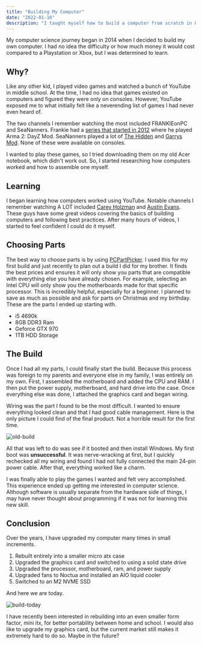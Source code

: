 ```yaml
---
title: "Building My Computer"
date: "2022-01-10"
description: "I taught myself how to build a computer from scratch in 8th grade. In this post, I cover why I wanted to do this, the learning process, and how I still upgrade it today."
---
```


My computer science journey began in 2014 when I decided to build my own computer. I had no idea the difficulty or how much money it would cost compared to a Playstation or Xbox, but I was determined to learn.

## Why?

Like any other kid, I played video games and watched a bunch of YouTube in middle school. At the time, I had no idea that games existed on computers and figured they were only on consoles. However, YouTube exposed me to what initially felt like a neverending list of games I had never even heard of.

The two channels I remember watching the most included FRANKIEonPC and SeaNanners. Frankie had a [series that started in 2012](https://www.youtube.com/watch?v=gPJ37khFJWI&list=PLuMTZBpxpB0cB3p3ewQT3KTdZ6szpBYSZ) where he played Arma 2: DayZ Mod. SeaNanners played a lot of [The Hidden](https://www.youtube.com/watch?v=FDQx-guzx2s) and [Garrys Mod](https://www.youtube.com/watch?v=637lBUlLSF0). None of these were available on consoles.

I wanted to play these games, so I tried downloading them on my old Acer notebook, which didn't work out. So, I started researching how computers worked and how to assemble one myself.

## Learning

I began learning how computers worked using YouTube. Notable channels I remember watching A LOT included [Carey Holzman](https://www.youtube.com/watch?v=_AUfeZf0X7w) and [Austin Evans](https://www.youtube.com/watch?v=NSNz6VVpWI8). These guys have some great videos covering the basics of building computers and following best practices. After many hours of videos, I started to feel confident I could do it myself.

## Choosing Parts

The best way to choose parts is by using [PCPartPicker](https://pcpartpicker.com). I used this for my first build and just recently to plan out a build I did for my brother. It finds the best prices and ensures it will only show you parts that are compatible with everything else you have already chosen. For example, selecting an Intel CPU will only show you the motherboards made for that specific processor. This is incredibly helpful, especially for a beginner. I planned to save as much as possible and ask for parts on Christmas and my birthday. These are the parts I ended up starting with.

- i5 4690k
- 8GB DDR3 Ram
- Geforce GTX 970
- 1TB HDD Storage

## The Build

Once I had all my parts, I could finally start the build. Because this process was foreign to my parents and everyone else in my family, I was entirely on my own. First, I assembled the motherboard and added the CPU and RAM. I then put the power supply, motherboard, and hard drive into the case. Once everything else was done, I attached the graphics card and began wiring.

Wiring was the part I found to be the most difficult. I wanted to ensure everything looked clean and that I had good cable management. Here is the only picture I could find of the final product. Not a horrible result for the first time.

![old-build](/_tmp/public/img/old-build.png)

All that was left to do was see if it booted and then install Windows. My first boot was **unsuccessful**. It was nerve-wracking at first, but I quickly rechecked all my wiring and found I had not fully connected the main 24-pin power cable. After that, everything worked like a charm.

I was finally able to play the games I wanted and felt very accomplished. This experience ended up getting me interested in computer science. Although software is usually separate from the hardware side of things, I may have never thought about programming if it was not for learning this new skill.

## Conclusion

Over the years, I have upgraded my computer many times in small increments.

1. Rebuilt entirely into a smaller micro atx case
2. Upgraded the graphics card and switched to using a solid state drive
3. Upgraded the processor, motherboard, ram, and power supply
4. Upgraded fans to Noctua and installed an AIO liquid cooler
5. Switched to an M2 NVME SSD

And here we are today.

![build-today](/_tmp/public/img/new-build.png)

I have recently been interested in rebuilding into an even smaller form factor, mini itx, for better portability between home and school. I would also like to upgrade my graphics card, but the current market still makes it extremely hard to do so. Maybe in the future?
